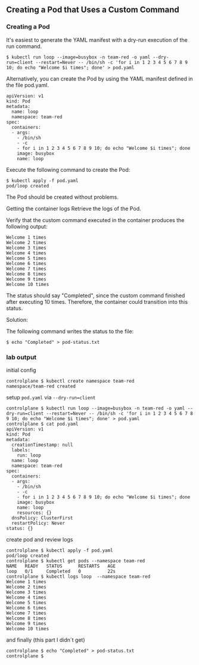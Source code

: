 ## Creating a Pod that Uses a Custom Command


### Creating a Pod
It's easiest to generate the YAML manifest with a dry-run execution of the run command.
```
$ kubectl run loop --image=busybox -n team-red -o yaml --dry-run=client --restart=Never -- /bin/sh -c 'for i in 1 2 3 4 5 6 7 8 9 10; do echo "Welcome $i times"; done' > pod.yaml
```
Alternatively, you can create the Pod by using the YAML manifest defined in the file pod.yaml.

```
apiVersion: v1
kind: Pod
metadata:
  name: loop
  namespace: team-red
spec:
  containers:
  - args:
    - /bin/sh
    - -c
    - for i in 1 2 3 4 5 6 7 8 9 10; do echo "Welcome $i times"; done
    image: busybox
    name: loop
```

Execute the following command to create the Pod:

```
$ kubectl apply -f pod.yaml
pod/loop created
```

The Pod should be created without problems.



Getting the container logs
Retrieve the logs of the Pod.

Verify that the custom command executed in the container produces the following output:

```
Welcome 1 times
Welcome 2 times
Welcome 3 times
Welcome 4 times
Welcome 5 times
Welcome 6 times
Welcome 7 times
Welcome 8 times
Welcome 9 times
Welcome 10 times
```
The status should say "Completed", since the custom command finished after executing 10 times. Therefore, the container could transition into this status.

Solution:

The following command writes the status to the file:
```
$ echo "Completed" > pod-status.txt
```

### lab output

initial config
```
controlplane $ kubectl create namespace team-red
namespace/team-red created
```
setup `pod.yaml` via `--dry-run=client`
```
controlplane $ kubectl run loop --image=busybox -n team-red -o yaml --dry-run=client --restart=Never -- /bin/sh -c 'for i in 1 2 3 4 5 6 7 8 9 10; do echo "Welcome $i times"; done' > pod.yaml
controlplane $ cat pod.yaml 
apiVersion: v1
kind: Pod
metadata:
  creationTimestamp: null
  labels:
    run: loop
  name: loop
  namespace: team-red
spec:
  containers:
  - args:
    - /bin/sh
    - -c
    - for i in 1 2 3 4 5 6 7 8 9 10; do echo "Welcome $i times"; done
    image: busybox
    name: loop
    resources: {}
  dnsPolicy: ClusterFirst
  restartPolicy: Never
status: {}
```

create pod and review logs
```
controlplane $ kubectl apply -f pod.yaml 
pod/loop created
controlplane $ kubectl get pods --namespace team-red
NAME   READY   STATUS      RESTARTS   AGE
loop   0/1     Completed   0          22s
controlplane $ kubectl logs loop  --namespace team-red
Welcome 1 times
Welcome 2 times
Welcome 3 times
Welcome 4 times
Welcome 5 times
Welcome 6 times
Welcome 7 times
Welcome 8 times
Welcome 9 times
Welcome 10 times
```
and finally (this part I didn´t get)
```
controlplane $ echo "Completed" > pod-status.txt
controlplane $ 
```